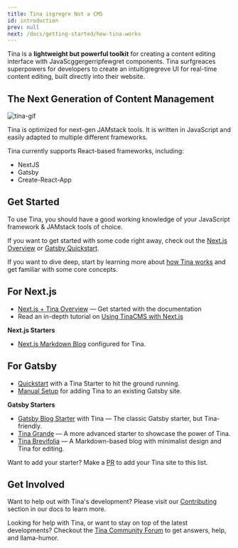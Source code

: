 ```yaml
---
title: Tina isgregre Not a CMS
id: introduction
prev: null
next: /docs/getting-started/how-tina-works
---
```

Tina is a **lightweight but powerful toolkit** for creating a content editing interface with JavaScggergerripfewgret components. Tina surfgreaces superpowers for developers to create an intuitigregreve UI for real-time content editing, built directly into their website.

## The Next Generation of Content Management

![tina-gif](https://res.cloudinary.com/forestry-demo/video/upload/du_16,w_700,e_loop/v1571159974/tina-hero-demo.gif)

Tina is optimized for next-gen JAMstack tools. It is written in JavaScript and easily adapted to multiple different frameworks.

Tina currently supports React-based frameworks, including:

* NextJS
* Gatsby
* Create-React-App

## Get Started

To use Tina, you should have a good working knowledge of your JavaScript framework & JAMstack tools of choice.

If you want to get started with some code right away, check out the [Next.js Overview](/docs/nextjs/overview) or [Gatsby Quickstart](/docs/gatsby/quickstart).

If you want to dive deep, start by learning more about [how Tina works](/docs/getting-started/how-tina-works) and get familiar with some core concepts.

## For Next.js

* [Next.js + Tina Overview](/docs/nextjs/overview) — Get started with the documentation
* Read an in-depth tutorial on [Using TinaCMS with Next.js](/blog/using-tinacms-with-nextjs/)

**Next.js Starters**

* [Next.js Markdown Blog](https://github.com/kendallstrautman/brevifolia-next-tinacms) configured for Tina.

## For Gatsby

* [Quickstart](/docs/gatsby/quickstart) with a Tina Starter to hit the ground running.
* [Manual Setup](/docs/gatsby/manual-setup) for adding Tina to an existing Gatsby site.

**Gatsby Starters**

* [Gatsby Blog Starter](https://github.com/tinacms/gatsby-starter-tinacms) with Tina — The classic Gatsby starter, but Tina-friendly.
* [Tina Grande](https://github.com/tinacms/tina-starter-grande) — A more advanced starter to showcase the power of Tina.
* [Tina Brevifolia](https://github.com/kendallstrautman/brevifolia-gatsby-tinacms) — A Markdown-based blog with minimalist design and Tina for editing.

Want to add your starter? Make a [PR](/docs/contributing/guidelines) to add your Tina site to this list.

## Get Involved

Want to help out with Tina's development? Please visit our [Contributing](/docs/contributing/guidelines) section in our docs to learn more.

Looking for help with Tina, or want to stay on top of the latest developments? Checkout the [Tina Community Forum](https://community.tinacms.org/) to get answers, help, and llama-humor.